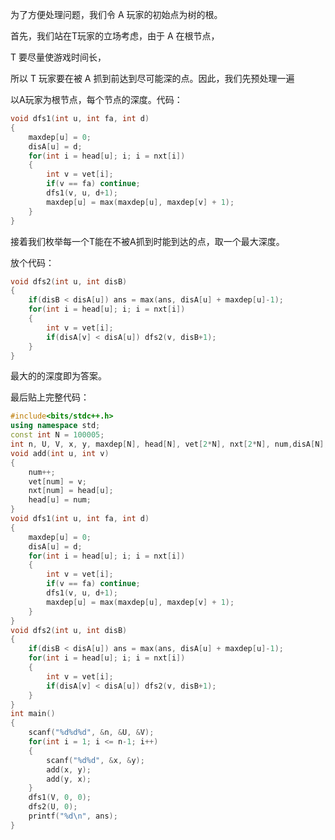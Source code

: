 为了方便处理问题，我们令 A 玩家的初始点为树的根。

首先，我们站在T玩家的立场考虑，由于 A 在根节点， 
 
 T 要尽量使游戏时间长，

所以 T 玩家要在被 A 抓到前达到尽可能深的点。因此，我们先预处理一遍

以A玩家为根节点，每个节点的深度。代码：

```cpp
void dfs1(int u, int fa, int d) 
{
	maxdep[u] = 0;
    disA[u] = d;
	for(int i = head[u]; i; i = nxt[i]) 
	{
		int v = vet[i];
		if(v == fa) continue;
		dfs1(v, u, d+1);
		maxdep[u] = max(maxdep[u], maxdep[v] + 1);
	}
}
```

接着我们枚举每一个T能在不被A抓到时能到达的点，取一个最大深度。

放个代码：

```cpp
void dfs2(int u, int disB) 
{
	if(disB < disA[u]) ans = max(ans, disA[u] + maxdep[u]-1);
	for(int i = head[u]; i; i = nxt[i]) 
	{
		int v = vet[i];
		if(disA[v] < disA[u]) dfs2(v, disB+1);
	}
}
```

最大的的深度即为答案。

最后贴上完整代码：

```cpp
#include<bits/stdc++.h> 
using namespace std;
const int N = 100005;
int n, U, V, x, y, maxdep[N], head[N], vet[2*N], nxt[2*N], num,disA[N], ans;
void add(int u, int v) 
{
	num++;
	vet[num] = v;
	nxt[num] = head[u];
	head[u] = num;
}
void dfs1(int u, int fa, int d) 
{
	maxdep[u] = 0;
    disA[u] = d;
	for(int i = head[u]; i; i = nxt[i]) 
	{
		int v = vet[i];
		if(v == fa) continue;
		dfs1(v, u, d+1);
		maxdep[u] = max(maxdep[u], maxdep[v] + 1);
	}
}
void dfs2(int u, int disB) 
{
	if(disB < disA[u]) ans = max(ans, disA[u] + maxdep[u]-1);
	for(int i = head[u]; i; i = nxt[i]) 
	{
		int v = vet[i];
		if(disA[v] < disA[u]) dfs2(v, disB+1);
	}
}
int main() 
{
	scanf("%d%d%d", &n, &U, &V);
	for(int i = 1; i <= n-1; i++) 
	{
		scanf("%d%d", &x, &y);
		add(x, y);
		add(y, x);
	}
	dfs1(V, 0, 0);
	dfs2(U, 0);
	printf("%d\n", ans);
}
```


